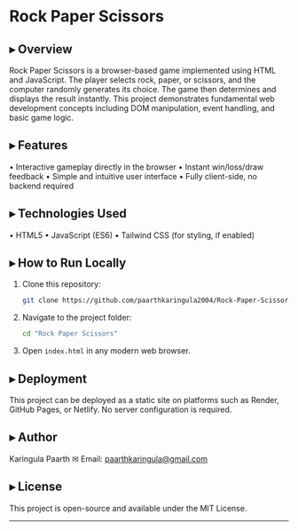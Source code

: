 # Rock Paper Scissors

## ▸ Overview

Rock Paper Scissors is a browser-based game implemented using HTML and JavaScript. The player selects rock, paper, or scissors, and the computer randomly generates its choice. The game then determines and displays the result instantly. This project demonstrates fundamental web development concepts including DOM manipulation, event handling, and basic game logic.

## ▸ Features

• Interactive gameplay directly in the browser
• Instant win/loss/draw feedback
• Simple and intuitive user interface
• Fully client-side, no backend required

## ▸ Technologies Used

• HTML5
• JavaScript (ES6)
• Tailwind CSS (for styling, if enabled)

## ▸ How to Run Locally

1. Clone this repository:

   ```bash
   git clone https://github.com/paarthkaringula2004/Rock-Paper-Scissors.git
   ```
2. Navigate to the project folder:

   ```bash
   cd "Rock Paper Scissors"
   ```
3. Open `index.html` in any modern web browser.

## ▸ Deployment

This project can be deployed as a static site on platforms such as Render, GitHub Pages, or Netlify. No server configuration is required.

## ▸ Author

Karingula Paarth
✉ Email: [paarthkaringula@gmail.com](mailto:paarthkaringula@gmail.com)

## ▸ License

This project is open-source and available under the MIT License.

---
